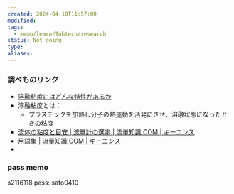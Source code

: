 ```yaml
---
created: 2024-04-10T11:57:00
modified: 
tags:
  - memo/learn/Tohtech/research
status: Not doing
type: 
aliases:
---
```

### 調べものリンク
- [溶融粘度にはどんな特性があるか](https://plabase.com/news/1032)
- 溶融粘度とは：
	- プラスチックを加熱し分子の熱運動を活発にさせ、溶融状態になったときの粘度
- [流体の粘度と目安 | 流量計の選定 | 流量知識.COM | キーエンス](https://www.keyence.co.jp/ss/products/process/flowmeter/selection/viscosity.jsp)
- [用語集 | 流量知識.COM | キーエンス](https://www.keyence.co.jp/ss/products/process/flowmeter/glossary/#sect_03)
- 
	
### pass memo 
s2116118 pass:
sato0410